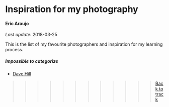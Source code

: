 # Inspiration for my photography
#### Eric Araujo
*Last update:* 2018-03-25

This is the list of my favourite photographers and inspiration for my learning process.

##### Impossible to categorize

* [Dave Hill](http://davehillphoto.com/)



>>>>>>>>>>>> [Back to track](README.md)